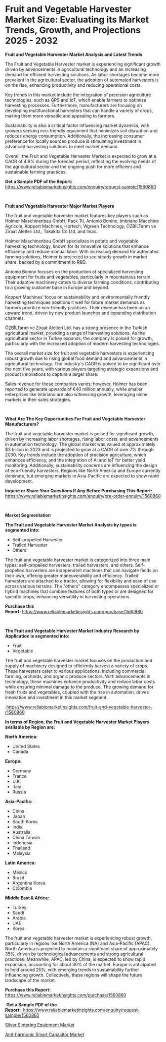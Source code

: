 <p><h1>Fruit and Vegetable Harvester Market Size: Evaluating its Market Trends, Growth, and Projections 2025 - 2032</h1></p><p><strong>Fruit and Vegetable Harvester Market Analysis and Latest Trends</strong></p>
<p><p>The Fruit and Vegetable Harvester market is experiencing significant growth driven by advancements in agricultural technology and an increasing demand for efficient harvesting solutions. As labor shortages become more prevalent in the agricultural sector, the adoption of automated harvesters is on the rise, enhancing productivity and reducing operational costs. </p><p>Key trends in this market include the integration of precision agriculture technologies, such as GPS and IoT, which enable farmers to optimize harvesting processes. Furthermore, manufacturers are focusing on developing multifunctional harvesters that can handle a variety of crops, making them more versatile and appealing to farmers. </p><p>Sustainability is also a critical factor influencing market dynamics, with growers seeking eco-friendly equipment that minimizes soil disruption and reduces energy consumption. Additionally, the increasing consumer preference for locally sourced produce is stimulating investment in advanced harvesting solutions to meet market demand.</p><p>Overall, the Fruit and Vegetable Harvester Market is expected to grow at a CAGR of 4.9% during the forecast period, reflecting the evolving needs of the agricultural sector and the ongoing push for more efficient and sustainable farming practices.</p></p>
<p><strong>Get a Sample PDF of the Report:&nbsp;</strong> <a href="https://www.reliablemarketinsights.com/enquiry/request-sample/1560860?utm_campaign=2013&utm_medium=2&utm_source=Github&utm_content=ia&utm_term=11042025&utm_id=fruit-and-vegetable-harvester">https://www.reliablemarketinsights.com/enquiry/request-sample/1560860</a></p>
<p>&nbsp;</p>
<p><strong>Fruit and Vegetable Harvester Major Market Players</strong></p>
<p><p>The fruit and vegetable harvester market features key players such as Holmer Maschinenbau GmbH, Pack Tti, Antonio Bonino, Imbriano Macchine Agricole, Koppert Machines, Hortech, Wgreen Technology, ÖZBİLTarım ve Ziraat Aletleri Ltd., Takakita Co Ltd, and Imac. </p><p>Holmer Maschinenbau GmbH specializes in potato and vegetable harvesting technology, known for its innovative solutions that enhance efficiency and reduce manual labor. With increasing demand for automated farming solutions, Holmer is projected to see steady growth in market share, backed by a commitment to R&D.</p><p>Antonio Bonino focuses on the production of specialized harvesting equipment for fruits and vegetables, particularly in mountainous terrain. Their adaptive machinery caters to diverse farming conditions, contributing to a growing customer base in Europe and beyond. </p><p>Koppert Machines’ focus on sustainability and environmentally friendly harvesting techniques positions it well for future market demands as farmers prioritize eco-friendly practices. Their revenue has been on an upward trend, driven by new product launches and expanding distribution channels.</p><p>ÖZBİLTarım ve Ziraat Aletleri Ltd. has a strong presence in the Turkish agricultural market, providing a range of harvesting solutions. As the agricultural sector in Turkey expands, the company is poised for growth, particularly with the increased adoption of modern harvesting technologies.</p><p>The overall market size for fruit and vegetable harvesters is experiencing robust growth due to rising global food demand and advancements in agricultural technology. The industry's CAGR is poised to be significant over the next five years, with various players targeting strategic expansions and product innovations to capture a larger share. </p><p>Sales revenue for these companies varies; however, Holmer has been reported to generate upwards of €40 million annually, while smaller enterprises like Imbriano are also witnessing growth, leveraging niche markets in their sales strategies.</p></p>
<p>&nbsp;</p>
<p><strong>What Are The Key Opportunities For Fruit and Vegetable Harvester Manufacturers?</strong></p>
<p><p>The fruit and vegetable harvester market is poised for significant growth, driven by increasing labor shortages, rising labor costs, and advancements in automation technology. The global market was valued at approximately $3 billion in 2023 and is projected to grow at a CAGR of over 7% through 2030. Key trends include the adoption of precision agriculture, which enhances efficiency, and the integration of AI and IoT for better yield monitoring. Additionally, sustainability concerns are influencing the design of eco-friendly harvesters. Regions like North America and Europe currently dominate, but emerging markets in Asia-Pacific are expected to show rapid development.</p></p>
<p><strong>Inquire or Share Your Questions If Any Before Purchasing This Report:</strong> <a href="https://www.reliablemarketinsights.com/enquiry/pre-order-enquiry/1560860?utm_campaign=2013&utm_medium=2&utm_source=Github&utm_content=ia&utm_term=11042025&utm_id=fruit-and-vegetable-harvester">https://www.reliablemarketinsights.com/enquiry/pre-order-enquiry/1560860</a></p>
<p>&nbsp;</p>
<p><strong>Market Segmentation</strong></p>
<p><strong>The Fruit and Vegetable Harvester Market Analysis by types is segmented into:</strong></p>
<p><ul><li>Self-propelled Harvester</li><li>Trailed Harvester</li><li>Others</li></ul></p>
<p><p>The fruit and vegetable harvester market is categorized into three main types: self-propelled harvesters, trailed harvesters, and others. Self-propelled harvesters are independent machines that can navigate fields on their own, offering greater maneuverability and efficiency. Trailed harvesters are attached to a tractor, allowing for flexibility and ease of use across various terrains. The "others" category encompasses specialized or hybrid machines that combine features of both types or are designed for specific crops, enhancing versatility in harvesting operations.</p></p>
<p><strong>Purchase this Report:&nbsp;</strong><a href="https://www.reliablemarketinsights.com/purchase/1560860?utm_campaign=2013&utm_medium=2&utm_source=Github&utm_content=ia&utm_term=11042025&utm_id=fruit-and-vegetable-harvester">https://www.reliablemarketinsights.com/purchase/1560860</a></p>
<p>&nbsp;</p>
<p><strong>The Fruit and Vegetable Harvester Market Industry Research by Application is segmented into:</strong></p>
<p><ul><li>Fruit</li><li>Vegetable</li></ul></p>
<p><p>The fruit and vegetable harvester market focuses on the production and supply of machinery designed to efficiently harvest a variety of crops. These harvesters cater to various applications, including commercial farming, orchards, and organic produce sectors. With advancements in technology, these machines enhance productivity and reduce labor costs while ensuring minimal damage to the produce. The growing demand for fresh fruits and vegetables, coupled with the rise in automation, drives innovation and investment in this market segment.</p></p>
<p><a href="https://www.reliablemarketinsights.com/fruit-and-vegetable-harvester-r1560860?utm_campaign=2013&utm_medium=2&utm_source=Github&utm_content=ia&utm_term=11042025&utm_id=fruit-and-vegetable-harvester">&nbsp;https://www.reliablemarketinsights.com/fruit-and-vegetable-harvester-r1560860</a></p>
<p><strong>In terms of Region, the Fruit and Vegetable Harvester Market Players available by Region are:</strong></p>
<p>
    <p> <strong> North America: </strong>
        <ul>
            <li>United States</li>
            <li>Canada</li>
        </ul>
        </p> 
    <p> <strong> Europe: </strong>
        <ul>
            <li>Germany</li>
            <li>France</li>
            <li>U.K.</li>
            <li>Italy</li>
            <li>Russia</li>
        </ul>
        </p> 
    <p> <strong> Asia-Pacific: </strong>
        <ul>
            <li>China</li>
            <li>Japan</li>
            <li>South Korea</li>
            <li>India</li>
            <li>Australia</li>
            <li>China Taiwan</li>
            <li>Indonesia</li>
            <li>Thailand</li>
            <li>Malaysia</li>
        </ul>
        </p> 
    <p> <strong> Latin America: </strong>
        <ul>
            <li>Mexico</li>
            <li>Brazil</li>
            <li>Argentina Korea</li>
            <li>Colombia</li>
        </ul>
        </p> 
    <p> <strong> Middle East & Africa: </strong>
        <ul>
            <li>Turkey</li>
            <li>Saudi</li>
            <li>Arabia</li>
            <li>UAE</li>
            <li>Korea</li>
        </ul>
    </p>
    </p>
<p><p>The fruit and vegetable harvester market is experiencing robust growth, particularly in regions like North America (NA) and Asia-Pacific (APAC). North America is projected to maintain a significant share of approximately 35%, driven by technological advancements and strong agricultural practices. Meanwhile, APAC, led by China, is expected to show rapid expansion, accounting for about 30% of the market. Europe is anticipated to hold around 25%, with emerging trends in sustainability further influencing growth. Collectively, these regions will shape the future landscape of the market.</p></p>
<p><strong>Purchase this Report: </strong><a href="https://www.reliablemarketinsights.com/purchase/1560860?utm_campaign=2013&utm_medium=2&utm_source=Github&utm_content=ia&utm_term=11042025&utm_id=fruit-and-vegetable-harvester">https://www.reliablemarketinsights.com/purchase/1560860</a></p>
<p>&nbsp;<strong>Get a Sample PDF of the Report:&nbsp;&nbsp;</strong><a href="https://www.reliablemarketinsights.com/enquiry/request-sample/1560860?utm_campaign=2013&utm_medium=2&utm_source=Github&utm_content=ia&utm_term=11042025&utm_id=fruit-and-vegetable-harvester">https://www.reliablemarketinsights.com/enquiry/request-sample/1560860</a></p>
<p><strong></strong></p>
<p><p><a href="https://github.com/ogbadujonito22/Market-Research-Report-List-1/blob/main/silver-sintering-equipment-market.md?utm_campaign=2013&utm_medium=2&utm_source=Github&utm_content=ia&utm_term=11042025&utm_id=fruit-and-vegetable-harvester">Silver Sintering Equipment Market</a></p><p><a href="https://github.com/dovbusmrking/Market-Research-Report-List-1/blob/main/anti-harmonic-smart-capacitor-market.md?utm_campaign=2013&utm_medium=2&utm_source=Github&utm_content=ia&utm_term=11042025&utm_id=fruit-and-vegetable-harvester">Anti-harmonic Smart Capacitor Market</a></p></p>